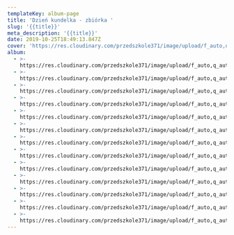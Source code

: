 ```yaml
---
templateKey: album-page
title: 'Dzień kundelka - zbiórka '
slug: '{{title}}'
meta_description: '{{title}}'
date: 2019-10-25T18:49:13.847Z
cover: 'https://res.cloudinary.com/przedszkole371/image/upload/f_auto,q_auto/c_fill,w_1200/v1573680410/Albumy%20zdj%C4%99%C4%87/2019/Dzie%C5%84%20kundelka/l1y92q2lyj59ijedgqqx.jpg'
album:
  - >-
    https://res.cloudinary.com/przedszkole371/image/upload/f_auto,q_auto/c_fill,w_1200/v1573680411/Albumy%20zdj%C4%99%C4%87/2019/Dzie%C5%84%20kundelka/twv0pa9negwe29edz1me.jpg
  - >-
    https://res.cloudinary.com/przedszkole371/image/upload/f_auto,q_auto/c_fill,w_1200/v1573680411/Albumy%20zdj%C4%99%C4%87/2019/Dzie%C5%84%20kundelka/uhqlk5jnjubhh1hwtjvu.jpg
  - >-
    https://res.cloudinary.com/przedszkole371/image/upload/f_auto,q_auto/c_fill,w_1200/v1573680411/Albumy%20zdj%C4%99%C4%87/2019/Dzie%C5%84%20kundelka/b6lptt9y36fjtpleioju.jpg
  - >-
    https://res.cloudinary.com/przedszkole371/image/upload/f_auto,q_auto/c_fill,w_1200/v1573680411/Albumy%20zdj%C4%99%C4%87/2019/Dzie%C5%84%20kundelka/c7sy4tctppyelqvqy7yy.jpg
  - >-
    https://res.cloudinary.com/przedszkole371/image/upload/f_auto,q_auto/c_fill,w_1200/v1573680411/Albumy%20zdj%C4%99%C4%87/2019/Dzie%C5%84%20kundelka/t8ck98kdknajh4ckpxnc.jpg
  - >-
    https://res.cloudinary.com/przedszkole371/image/upload/f_auto,q_auto/c_fill,w_1200/v1573680411/Albumy%20zdj%C4%99%C4%87/2019/Dzie%C5%84%20kundelka/z8llhuggxuqgbwxvtj84.jpg
  - >-
    https://res.cloudinary.com/przedszkole371/image/upload/f_auto,q_auto/c_fill,w_1200/v1573680410/Albumy%20zdj%C4%99%C4%87/2019/Dzie%C5%84%20kundelka/vsifqx9xp7h14ajn0cj3.jpg
  - >-
    https://res.cloudinary.com/przedszkole371/image/upload/f_auto,q_auto/c_fill,w_1200/v1573680410/Albumy%20zdj%C4%99%C4%87/2019/Dzie%C5%84%20kundelka/l1y92q2lyj59ijedgqqx.jpg
  - >-
    https://res.cloudinary.com/przedszkole371/image/upload/f_auto,q_auto/c_fill,w_1200/v1573680410/Albumy%20zdj%C4%99%C4%87/2019/Dzie%C5%84%20kundelka/pceh25unz909wmr60hob.jpg
  - >-
    https://res.cloudinary.com/przedszkole371/image/upload/f_auto,q_auto/c_fill,w_1200/v1573680410/Albumy%20zdj%C4%99%C4%87/2019/Dzie%C5%84%20kundelka/cuqrhgtzjxqo9uitgazu.jpg
  - >-
    https://res.cloudinary.com/przedszkole371/image/upload/f_auto,q_auto/c_fill,w_1200/v1573680410/Albumy%20zdj%C4%99%C4%87/2019/Dzie%C5%84%20kundelka/hcktxt9n8fdq2jyilhto.jpg
  - >-
    https://res.cloudinary.com/przedszkole371/image/upload/f_auto,q_auto/c_fill,w_1200/v1573680410/Albumy%20zdj%C4%99%C4%87/2019/Dzie%C5%84%20kundelka/brogub27kotauavt7gx8.jpg
  - >-
    https://res.cloudinary.com/przedszkole371/image/upload/f_auto,q_auto/c_fill,w_1200/v1573680410/Albumy%20zdj%C4%99%C4%87/2019/Dzie%C5%84%20kundelka/x9wg2t0kylbscqkmepc1.jpg
---
```


